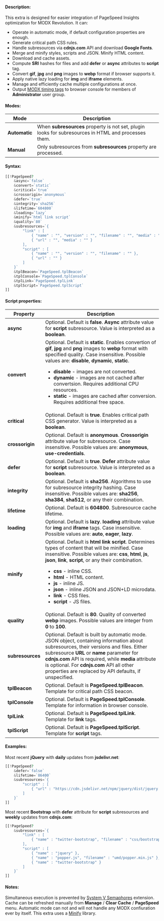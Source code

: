 #### Description:

This extra is designed for easier integration of PageSpeed Insights optimization for MODX Revolution. It can:

- Operate in automatic mode, if default configuration properties are enough.
- Generate critical path CSS rules. 
- Handle subresources via **cdnjs.com** API and download **Google Fonts**.
- Merge and minify styles, scripts and JSON. Minify HTML content.
- Download and cache assets.
- Compute **SRI** hashes for files and add **defer** or **async** attributes to **script** tag.
- Convert **gif**, **jpg** and **png** images to **webp** format if browser supports it.
- Apply native lazy loading for **img** and **iframe** elements.
- Manage and efficiently cache multiple configurations at once.
- Output [MODX timing tags](https://docs.modx.com/revolution/2.x/making-sites-with-modx/tag-syntax#TagSyntax-Timing) to browser console for members of **Administrator** user group.

#### Modes:

| Mode | Description |
| ------------- | ------------- |
| **Automatic** | When **subresources** property is not set, plugin looks for subresources in HTML and processes them. |
| **Manual** | Only subresources from **subresources** property are processed. |

#### Syntax:

``` php
[[!PageSpeed?
    &async=`false`
    &convert=`static`
    &critical=`true`
    &crossorigin=`anonymous`
    &defer=`true`
    &integrity=`sha256`
    &lifetime=`604800`
    &loading=`lazy`
    &minify=`html link script`
    &quality=`80`
    &subresources=`{
        "link" : [
            { "name" : "", "version" : "", "filename" : "", "media" : "" },
            { "url" : "", "media" : "" }
        ],
        "script" : [
            { "name" : "", "version" : "", "filename" : "" },
            { "url" : "" }
        ]
    }`
    &tplBeacon=`PageSpeed.tplBeacon`
    &tplConsole=`PageSpeed.tplConsole`
    &tplLink=`PageSpeed.tplLink`
    &tplScript=`PageSpeed.tplScript`
]]
```

#### Script properties:

| Property | Description |
| ------------- | ------------- |
| **async** | Optional. Default is **false**. **Async** attribute value for **script** subresource. Value is interpreted as a **boolean**. |
| **convert** | Optional. Default is **static**. Enables convertion of **gif**, **jpg** and **png** images to **webp** format with specified quality. Case insensitive. Possible values are: **disable**, **dynamic**, **static**. <ul><li>**disable** - images are not converted.</li><li>**dynamic** - images are not cached after convertsion. Requires additional CPU resources.</li><li>**static** - images are cached after conversion. Requires additional free space.</li></ul> |
| **critical** | Optional. Default is **true**. Enables critical path CSS generator. Value is interpreted as a **boolean**. |
| **crossorigin** | Optional. Default is **anonymous**. **Crossorigin** attribute value for subresource. Case insensitive. Possible values are: **anonymous**, **use-credentials**. |
| **defer** | Optional. Default is **true**. **Defer** attribute value for **script** subresource. Value is interpreted as a **boolean**. |
| **integrity** | Optional. Default is **sha256**. Algorithms to use for subresource integrity hashing. Case insensitive. Possible values are: **sha256**, **sha384**, **sha512**, or any their combination. |
| **lifetime** | Optional. Default is **604800**. Subresource cache lifetime. |
| **loading** | Optional. Default is **lazy**. **loading** attribute value for **img** and **iframe** tags. Case insensitive. Possible values are: **auto**, **eager**, **lazy**. |
| **minify** | Optional. Default is **html link script**. Determines types of content that will be minified. Case insensitive. Possible values are: **css**, **html**, **js**, **json**, **link**, **script**, or any their combination. <ul><li>**css** - inline CSS.</li><li>**html** - HTML content.</li><li>**js** - inline JS.</li><li>**json** - inline JSON and JSON+LD microdata.</li><li>**link** - CSS files.</li><li>**script** - JS files.</li></ul> |
| **quality** | Optional. Default is **80**. Quality of converted **webp** images. Possible values are integer from **0** to **100**. |
| **subresources** | Optional. Default is built by automatic mode. JSON object, containing information about subresources, their versions and files. Either subresource **URL** or **name** parameter for **cdnjs.com** API is required, while **media** attribute is optional. For **cdnjs.com** API all other properties are replaced by API defaults, if unspecified. |
| **tplBeacon** | Optional. Default is **PageSpeed.tplBeacon**. Template for critical path CSS beacon. |
| **tplConsole** | Optional. Default is **PageSpeed.tplConsole**. Template for information in browser console. |
| **tplLink** | Optional. Default is **PageSpeed.tplLink**. Template for **link** tags. |
| **tplScript** | Optional. Default is **PageSpeed.tplScript**. Template for **script** tags. |

#### Examples:

Most recent **jQuery** with **daily** updates from **jsdelivr.net**:
``` php
[[!PageSpeed?
    &defer=`false`
    &lifetime=`86400`
    &subresources=`{
        "script" : [
            { "url" : "https://cdn.jsdelivr.net/npm/jquery/dist/jquery.min.js" }
        ]
    }`
]]
```

Most recent **Bootstrap** with **defer** attribute for **script** subresources and **weekly** updates from **cdnjs.com**:
``` php
[[!PageSpeed?
    &subresources=`{
        "link" : [
            { "name" : "twitter-bootstrap", "filename" : "css/bootstrap.min.css" }
        ],
        "script" : [
            { "name" : "jquery" },
            { "name" : "popper.js", "filename" : "umd/popper.min.js" },
            { "name" : "twitter-bootstrap" }
        ]
    }`
]]
```

#### Notes:

Simultaneous execution is prevented by [System V Semaphores](https://www.php.net/manual/en/book.sem.php) extension. Cache can be refreshed manually from **Manage** / **Clear Cache** / **PageSpeed** menu. Automatic mode can not and will not handle any MODX confiuration ever by itself. This extra uses a [Minify](https://github.com/matthiasmullie/minify) library.
